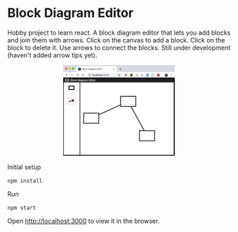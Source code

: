 # Block Diagram Editor

Hobby project to learn react.  A block diagram editor that lets you add blocks and join them with arrows.  Click on the canvas to add a block.  Click on the block to delete it.  Use arrows to connect the blocks.  Still under development (haven't added arrow tips yet).

<p  align="center">
    <img src="./images/block-diagram-editor.png" alt="Block Diagram Editor" width="50%" height="50%"/>
</p>


Initial setup
```
npm install
```

Run
```
npm start
```
Open [http://localhost:3000](http://localhost:3000) to view it in the browser.

